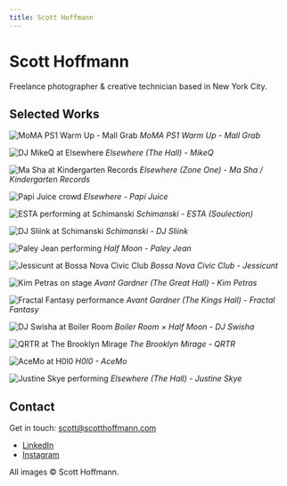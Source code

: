 ```yaml
---
title: Scott Hoffmann
---
```


# Scott Hoffmann

Freelance photographer & creative technician based in New York City.

## Selected Works

![MoMA PS1 Warm Up - Mall Grab](./assets/1.jpeg)
*MoMA PS1 Warm Up - Mall Grab*

![DJ MikeQ at Elsewhere](./assets/2.jpeg)
*Elsewhere (The Hall) - MikeQ*

![Ma Sha at Kindergarten Records](./assets/3.jpeg)
*Elsewhere (Zone One) - Ma Sha / Kindergarten Records*

![Papi Juice crowd](./assets/4.jpeg)
*Elsewhere - Papi Juice*

![ESTA performing at Schimanski](./assets/5.jpeg)
*Schimanski - ESTA (Soulection)*

![DJ Sliink at Schimanski](./assets/6.jpeg)
*Schimanski - DJ Sliink*

![Paley Jean performing](./assets/7.jpeg)
*Half Moon - Paley Jean*

![Jessicunt at Bossa Nova Civic Club](./assets/8.jpeg)
*Bossa Nova Civic Club - Jessicunt*

![Kim Petras on stage](./assets/9.jpeg)
*Avant Gardner (The Great Hall) - Kim Petras*

![Fractal Fantasy performance](./assets/10.jpeg)
*Avant Gardner (The Kings Hall) - Fractal Fantasy*

![DJ Swisha at Boiler Room](./assets/11.jpeg)
*Boiler Room × Half Moon - DJ Swisha*

![QRTR at The Brooklyn Mirage](./assets/12.jpeg)
*The Brooklyn Mirage - QRTR*

![AceMo at H0l0](./assets/13.jpeg)
*H0l0 - AceMo*

![Justine Skye performing](./assets/14.jpeg)
*Elsewhere (The Hall) - Justine Skye*

## Contact

Get in touch: [scott@scotthoffmann.com](mailto:scott@scotthoffmann.com)

- [LinkedIn](https://linkedin.com/in/scotthoffmann)
- [Instagram](https://instagram.com/scotthoffmann)

All images © Scott Hoffmann.